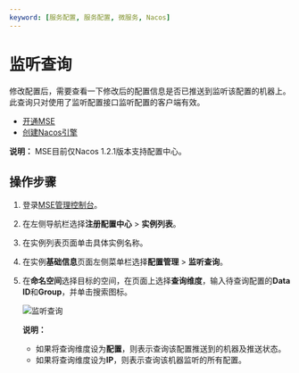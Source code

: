 ```yaml
---
keyword: [服务配置, 服务配置, 微服务, Nacos]
---
```


# 监听查询

修改配置后，需要查看一下修改后的配置信息是否已推送到监听该配置的机器上。此查询只对使用了监听配置接口监听配置的客户端有效。

-   [开通MSE](https://www.aliyun.com/product/mse)
-   [创建Nacos引擎](/cn.zh-CN/快速入门/微服务注册配置中心/创建Nacos引擎.md)

**说明：** MSE目前仅Nacos 1.2.1版本支持配置中心。

## 操作步骤

1.  登录[MSE管理控制台](https://mse.console.aliyun.com)。

2.  在左侧导航栏选择**注册配置中心** \> **实例列表**。

3.  在实例列表页面单击具体实例名称。

4.  在实例**基础信息**页面左侧菜单栏选择**配置管理** \> **监听查询**。

5.  在**命名空间**选择目标的空间，在页面上选择**查询维度**，输入待查询配置的**Data ID**和**Group**，并单击搜索图标。

    ![监听查询](https://static-aliyun-doc.oss-accelerate.aliyuncs.com/assets/img/zh-CN/1002309951/p130252.png)

    **说明：**

    -   如果将查询维度设为**配置**，则表示查询该配置推送到的机器及推送状态。
    -   如果将查询维度设为**IP**，则表示查询该机器监听的所有配置。

